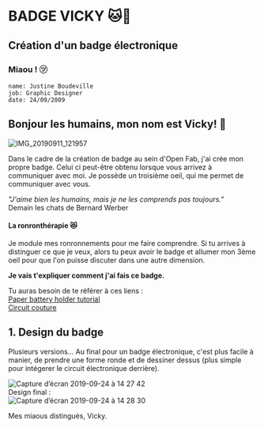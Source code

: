 # BADGE VICKY 🐱🌙
Création d'un badge électronique
---

### Miaou ! ㋡

    name: Justine Boudeville
    job: Graphic Designer
    date: 24/09/2009 
    


## Bonjour les humains, mon nom est Vicky! 👋 ## 


![IMG_20190911_121957](https://user-images.githubusercontent.com/54895357/65510505-637c4680-ded5-11e9-8df8-4d7c8b91ab2f.jpeg)


Dans le cadre de la création de badge au sein d'Open Fab, j'ai crée mon propre badge. Celui ci peut-être obtenu lorsque vous arrivez à communiquer avec moi. Je possède un troisième oeil, qui me permet de communiquer avec vous. 

*"J'aime bien les humains, mais je ne les comprends pas toujours."*   
Demain les chats de Bernard Werber    

#### La ronronthérapie 😻   
Je module mes ronronnements pour me faire comprendre. Si tu arrives à distinguer ce que je veux, alors tu peux avoir le badge et allumer mon 3ème oeil pour que l'on puisse discuter dans une autre dimension. 

**Je vais t'expliquer comment j'ai fais ce badge.**

Tu auras besoin de te référer à ces liens :  
[Paper battery holder tutorial](https://simonetti.media.mit.edu/~jieqi/2012/01/paper-battery-holder-tutorial/)  
[Circuit couture](https://www.instructables.com/lesson/Sew-a-Circuit/)

## 1. Design du badge

Plusieurs versions... Au final pour un badge électronique, c'est plus facile à manier, de prendre une forme ronde et de dessiner dessus (plus simple pour intégerer le circuit électronique derrière).

![Capture d’écran 2019-09-24 à 14 27 42](https://user-images.githubusercontent.com/54895357/65511602-df778e00-ded7-11e9-8486-1c72517ca029.png)  
Design final :  
![Capture d’écran 2019-09-24 à 14 28 30](https://user-images.githubusercontent.com/54895357/65511610-e1415180-ded7-11e9-95ea-7bb0a6291d97.png)


Mes miaous distingués,
Vicky.
